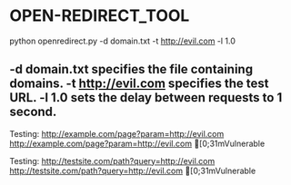 # OPEN-REDIRECT_TOOL

python openredirect.py -d domain.txt -t http://evil.com -l 1.0

-d domain.txt specifies the file containing domains.
-t http://evil.com specifies the test URL.
-l 1.0 sets the delay between requests to 1 second.
---------------------------------------------------------------------------------------------------------------------------------
Testing: http://example.com/page?param=http://evil.com
http://example.com/page?param=http://evil.com [0;31mVulnerable

Testing: http://testsite.com/path?query=http://evil.com
http://testsite.com/path?query=http://evil.com [0;31mVulnerable

